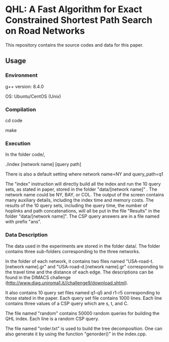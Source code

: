 QHL: A Fast Algorithm for Exact Constrained Shortest Path Search on Road Networks
========================================================================

This repository contains the source codes and data for this paper. 

Usage
---------------

### Environment

g++ version: 8.4.0 

OS: Ubuntu/CentOS (Unix)

### Compilation

cd code

make

### Execution

In the folder code/,

./index [network name] [query path]

There is also a default setting where network name=NY and query_path=q1

The "index" instruction will directly build all the index and run the 10 query sets, as stated in paper, stored in the folder "data/[network name]" . The network name could be NY, BAY, or COL. The output of the screen contains many auxiliary details, including the index time and memory costs. The results of the 10 query sets, including the query time, the number of hoplinks and path concatenations, will all be put in the file "Results" in the folder "data/[network name]". The CSP query answers are in a file named with prefix "ans".

### Data Description

The data used in the experiments are stored in the folder data/. The folder contains three sub-folders corresponding to the three networks.

In the folder of each network, it contains two files named "USA-road-t.[network name].gr" and "USA-road-d.[network name].gr" corresponding to the travel time and the distance of each edge. The descriptions can be found in the DIMACS challenge (http://www.diag.uniroma1.it//challenge9/download.shtml).

It also contains 10 query set files named q1-q5 and r1-r5 corresponding to those stated in the paper. Each query set file contains 1000 lines. Each line contains three values of a CSP query which are s, t, and C.

The file named "random" contains 50000 random queries for building the QHL index. Each line is a random CSP query.

The file named "order.txt" is used to build the tree decomposition. One can also generate it by using the function "genorder()" in the index.cpp.



